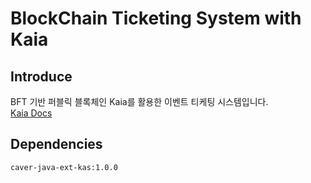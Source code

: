# BlockChain Ticketing System with Kaia
## Introduce
BFT 기반 퍼블릭 블록체인 Kaia를 활용한 이벤트 티케팅 시스템입니다.  
<a href="https://docs.kaia.io/ko/">Kaia Docs</a>  
## Dependencies
```
caver-java-ext-kas:1.0.0
```
